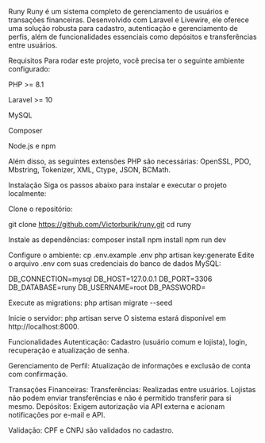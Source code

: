 Runy
Runy é um sistema completo de gerenciamento de usuários e transações financeiras. Desenvolvido com Laravel e Livewire, ele oferece uma solução robusta para cadastro, autenticação e gerenciamento de perfis, além de funcionalidades essenciais como depósitos e transferências entre usuários.

Requisitos
Para rodar este projeto, você precisa ter o seguinte ambiente configurado:

PHP >= 8.1

Laravel >= 10

MySQL

Composer

Node.js e npm

Além disso, as seguintes extensões PHP são necessárias:
OpenSSL, PDO, Mbstring, Tokenizer, XML, Ctype, JSON, BCMath.

Instalação
Siga os passos abaixo para instalar e executar o projeto localmente:

Clone o repositório:

git clone https://github.com/Victorburik/runy.git
cd runy

Instale as dependências:
composer install
npm install
npm run dev

Configure o ambiente:
cp .env.example .env
php artisan key:generate
Edite o arquivo .env com suas credenciais do banco de dados MySQL:

DB_CONNECTION=mysql
DB_HOST=127.0.0.1
DB_PORT=3306
DB_DATABASE=runy
DB_USERNAME=root
DB_PASSWORD=

Execute as migrations:
php artisan migrate --seed

Inicie o servidor:
php artisan serve
O sistema estará disponível em http://localhost:8000.

Funcionalidades
Autenticação: Cadastro (usuário comum e lojista), login, recuperação e atualização de senha.

Gerenciamento de Perfil: Atualização de informações e exclusão de conta com confirmação.

Transações Financeiras:
Transferências: Realizadas entre usuários. Lojistas não podem enviar transferências e não é permitido transferir para si mesmo.
Depósitos: Exigem autorização via API externa e acionam notificações por e-mail e API.

Validação: CPF e CNPJ são validados no cadastro.
